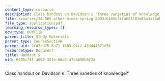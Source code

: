 ```yaml
---
content_type: resource
description: Class handout on Davidson's 'Three varieties of knowledge?'
file: /courses/24-500-other-minds-spring-2003/6405cf4fa603181e66a3a7aab50b6f2a_h5_24500s03.pdf
file_type: application/pdf
learning_resource_types: []
ocw_type: OCWFile
parent_title: Study Materials
parent_type: CourseSection
parent_uid: 2fd2ad75-5a71-1603-94c2-46dd44871d56
resourcetype: Document
title: Handout 5
uid: 6405cf4f-a603-181e-66a3-a7aab50b6f2a
---
```

Class handout on Davidson's 'Three varieties of knowledge?'

